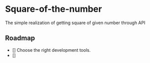 # Square-of-the-number

The simple realization of getting square of given number through API

## Roadmap

- [] Choose the right development tools.
- []

